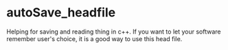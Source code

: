# autoSave_headfile
Helping for saving and reading thing in c++. If you want to let your software remember user's choice, it is a good way to use this head file.
